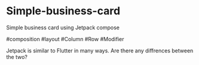 # Simple-business-card
Simple business card using Jetpack compose

#composition
#layout
#Column
#Row
#Modifier

Jetpack is similar to Flutter in many ways. Are there any diffrences between the two?

